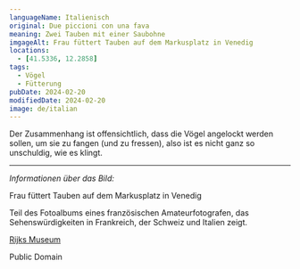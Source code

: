 ```yaml
---
languageName: Italienisch
original: Due piccioni con una fava
meaning: Zwei Tauben mit einer Saubohne
imgageAlt: Frau füttert Tauben auf dem Markusplatz in Venedig
locations:
  - [41.5336, 12.2858]
tags:
  - Vögel
  - Fütterung
pubDate: 2024-02-20
modifiedDate: 2024-02-20
image: de/italian
---
```


Der Zusammenhang ist offensichtlich, dass die Vögel angelockt werden sollen, um sie zu fangen (und zu fressen), also ist es nicht ganz
so unschuldig, wie es klingt.

---

_Informationen über das Bild:_

Frau füttert Tauben auf dem Markusplatz in Venedig

Teil des Fotoalbums eines französischen Amateurfotografen, das Sehenswürdigkeiten in Frankreich, der Schweiz und Italien zeigt.

[Rijks Museum](http://hdl.handle.net/10934/RM0001.COLLECT.583185)

Public Domain
